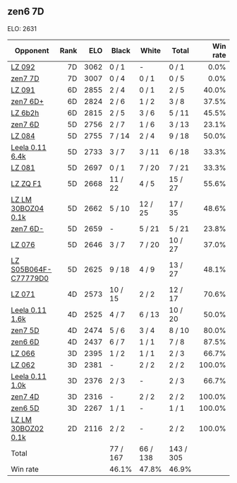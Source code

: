 ## zen6 7D ##

ELO: 2631

Opponent | Rank | ELO | Black | White | Total | Win rate
---------|-----:|----:|-------|-------|-------|-------:
[LZ 092](LZ%20092.md) | 7D | 3062 | 0 / 1 | - | 0 / 1 | 0.0%
[zen7 7D](zen7%207D.md) | 7D | 3007 | 0 / 4 | 0 / 1 | 0 / 5 | 0.0%
[LZ 091](LZ%20091.md) | 6D | 2855 | 2 / 4 | 0 / 1 | 2 / 5 | 40.0%
[zen7 6D+](zen7%206D+.md) | 6D | 2824 | 2 / 6 | 1 / 2 | 3 / 8 | 37.5%
[LZ 6b2h](LZ%206b2h.md) | 6D | 2815 | 2 / 5 | 3 / 6 | 5 / 11 | 45.5%
[zen7 6D](zen7%206D.md) | 5D | 2756 | 2 / 7 | 1 / 6 | 3 / 13 | 23.1%
[LZ 084](LZ%20084.md) | 5D | 2755 | 7 / 14 | 2 / 4 | 9 / 18 | 50.0%
[Leela 0.11 6.4k](Leela%200.11%206.4k.md) | 5D | 2733 | 3 / 7 | 3 / 11 | 6 / 18 | 33.3%
[LZ 081](LZ%20081.md) | 5D | 2697 | 0 / 1 | 7 / 20 | 7 / 21 | 33.3%
[LZ ZQ F1](LZ%20ZQ%20F1.md) | 5D | 2668 | 11 / 22 | 4 / 5 | 15 / 27 | 55.6%
[LZ LM 30BOZ04 0.1k](LZ%20LM%2030BOZ04%200.1k.md) | 5D | 2662 | 5 / 10 | 12 / 25 | 17 / 35 | 48.6%
[zen7 6D-](zen7%206D-.md) | 5D | 2659 | - | 5 / 21 | 5 / 21 | 23.8%
[LZ 076](LZ%20076.md) | 5D | 2646 | 3 / 7 | 7 / 20 | 10 / 27 | 37.0%
[LZ S05B064F-C77779D0](LZ%20S05B064F-C77779D0.md) | 5D | 2625 | 9 / 18 | 4 / 9 | 13 / 27 | 48.1%
[LZ 071](LZ%20071.md) | 4D | 2573 | 10 / 15 | 2 / 2 | 12 / 17 | 70.6%
[Leela 0.11 1.6k](Leela%200.11%201.6k.md) | 4D | 2525 | 4 / 7 | 6 / 13 | 10 / 20 | 50.0%
[zen7 5D](zen7%205D.md) | 4D | 2474 | 5 / 6 | 3 / 4 | 8 / 10 | 80.0%
[zen6 6D](zen6%206D.md) | 4D | 2437 | 6 / 7 | 1 / 1 | 7 / 8 | 87.5%
[LZ 066](LZ%20066.md) | 3D | 2395 | 1 / 2 | 1 / 1 | 2 / 3 | 66.7%
[LZ 062](LZ%20062.md) | 3D | 2381 | - | 2 / 2 | 2 / 2 | 100.0%
[Leela 0.11 1.0k](Leela%200.11%201.0k.md) | 3D | 2376 | 2 / 3 | - | 2 / 3 | 66.7%
[zen7 4D](zen7%204D.md) | 3D | 2316 | - | 2 / 2 | 2 / 2 | 100.0%
[zen6 5D](zen6%205D.md) | 3D | 2267 | 1 / 1 | - | 1 / 1 | 100.0%
[LZ LM 30BOZ02 0.1k](LZ%20LM%2030BOZ02%200.1k.md) | 2D | 2116 | 2 / 2 | - | 2 / 2 | 100.0%
Total | | | 77 / 167 | 66 / 138 | 143 / 305 | 
Win rate| | | 46.1% | 47.8% | 46.9% | 

